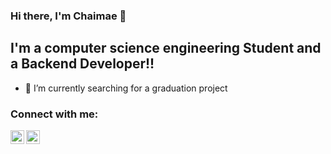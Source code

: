 ### Hi there, I'm Chaimae 👋

## I'm a computer science engineering Student and a Backend Developer!!
- 🌱 I’m currently searching for a graduation project 

### Connect with me:

[<img align="left" alt="chaimae | Twitter" width="22px" src="https://cdn.jsdelivr.net/npm/simple-icons@v3/icons/twitter.svg" />][twitter]
[<img align="left" alt="chaimae | LinkedIn" width="22px" src="https://cdn.jsdelivr.net/npm/simple-icons@v3/icons/linkedin.svg" />][linkedin]

<br />

[twitter]:https://twitter.com/RmChaimae
[linkedin]:https://www.linkedin.com/in/chaimae-ramdani-6a265617b/
